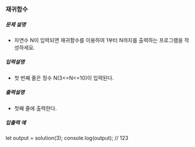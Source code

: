 ### 재귀함수

##### 문제 설명

- 자연수 N이 입력되면 재귀함수를 이용하여 1부터 N까지를 출력하는 프로그램을 작성하세요.

##### 입력설명

- 첫 번째 줄은 정수 N(3<=N<=10)이 입력된다.

##### 출력설명

- 첫째 줄에 출력한다.

##### 입출력 예

let output = solution(3);
console.log(output); // 123
